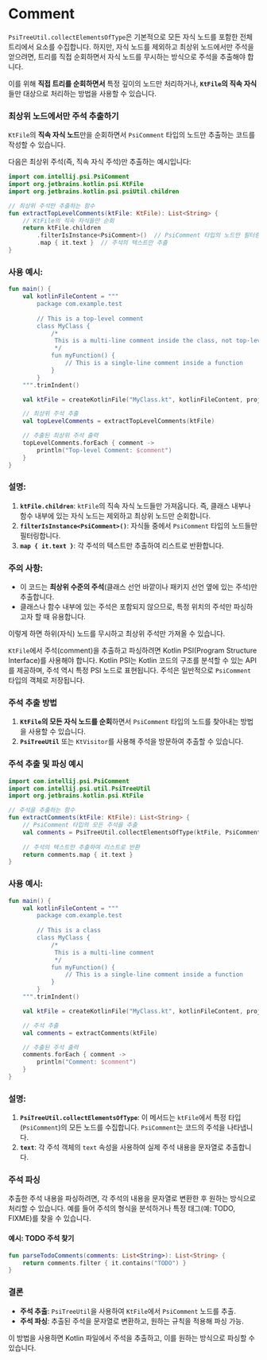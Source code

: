 # Comment

`PsiTreeUtil.collectElementsOfType`은 기본적으로 모든 자식 노드를 포함한 전체 트리에서 요소를 수집합니다. 하지만, 자식 노드를 제외하고 최상위 노드에서만 주석을 얻으려면, 트리를 직접 순회하면서 자식 노드를 무시하는 방식으로 주석을 추출해야 합니다.

이를 위해 **직접 트리를 순회하면서** 특정 깊이의 노드만 처리하거나, **`KtFile`의 직속 자식**들만 대상으로 처리하는 방법을 사용할 수 있습니다.

### 최상위 노드에서만 주석 추출하기

`KtFile`의 **직속 자식 노드**만을 순회하면서 `PsiComment` 타입의 노드만 추출하는 코드를 작성할 수 있습니다.

다음은 최상위 주석(즉, 직속 자식 주석)만 추출하는 예시입니다:

```kotlin
import com.intellij.psi.PsiComment
import org.jetbrains.kotlin.psi.KtFile
import org.jetbrains.kotlin.psi.psiUtil.children

// 최상위 주석만 추출하는 함수
fun extractTopLevelComments(ktFile: KtFile): List<String> {
    // KtFile의 직속 자식들만 순회
    return ktFile.children
        .filterIsInstance<PsiComment>()  // PsiComment 타입의 노드만 필터링
        .map { it.text }  // 주석의 텍스트만 추출
}
```

### 사용 예시:

```kotlin
fun main() {
    val kotlinFileContent = """
        package com.example.test
        
        // This is a top-level comment
        class MyClass {
            /*
             This is a multi-line comment inside the class, not top-level
             */
            fun myFunction() {
                // This is a single-line comment inside a function
            }
        }
    """.trimIndent()

    val ktFile = createKotlinFile("MyClass.kt", kotlinFileContent, project)

    // 최상위 주석 추출
    val topLevelComments = extractTopLevelComments(ktFile)

    // 추출된 최상위 주석 출력
    topLevelComments.forEach { comment ->
        println("Top-level Comment: $comment")
    }
}
```

### 설명:

1. **`ktFile.children`**: `ktFile`의 직속 자식 노드들만 가져옵니다. 즉, 클래스 내부나 함수 내부에 있는 자식 노드는 제외하고 최상위 노드만 순회합니다.
2. **`filterIsInstance<PsiComment>()`**: 자식들 중에서 `PsiComment` 타입의 노드들만 필터링합니다.
3. **`map { it.text }`**: 각 주석의 텍스트만 추출하여 리스트로 반환합니다.

### 주의 사항:
- 이 코드는 **최상위 수준의 주석**(클래스 선언 바깥이나 패키지 선언 옆에 있는 주석)만 추출합니다.
- 클래스나 함수 내부에 있는 주석은 포함되지 않으므로, 특정 위치의 주석만 파싱하고자 할 때 유용합니다.

이렇게 하면 하위(자식) 노드를 무시하고 최상위 주석만 가져올 수 있습니다.



`KtFile`에서 주석(comment)을 추출하고 파싱하려면 Kotlin PSI(Program Structure Interface)를 사용해야 합니다. Kotlin PSI는 Kotlin 코드의 구조를 분석할 수 있는 API를 제공하며, 주석 역시 특정 PSI 노드로 표현됩니다. 주석은 일반적으로 `PsiComment` 타입의 객체로 저장됩니다.

### 주석 추출 방법
1. **`KtFile`의 모든 자식 노드를 순회**하면서 `PsiComment` 타입의 노드를 찾아내는 방법을 사용할 수 있습니다.
2. **`PsiTreeUtil`** 또는 `KtVisitor`를 사용해 주석을 방문하여 추출할 수 있습니다.

### 주석 추출 및 파싱 예시

```kotlin
import com.intellij.psi.PsiComment
import com.intellij.psi.util.PsiTreeUtil
import org.jetbrains.kotlin.psi.KtFile

// 주석을 추출하는 함수
fun extractComments(ktFile: KtFile): List<String> {
    // PsiComment 타입의 모든 주석을 추출
    val comments = PsiTreeUtil.collectElementsOfType(ktFile, PsiComment::class.java)
    
    // 주석의 텍스트만 추출하여 리스트로 반환
    return comments.map { it.text }
}
```

### 사용 예시:

```kotlin
fun main() {
    val kotlinFileContent = """
        package com.example.test
        
        // This is a class
        class MyClass {
            /*
             This is a multi-line comment
             */
            fun myFunction() {
                // This is a single-line comment inside a function
            }
        }
    """.trimIndent()

    val ktFile = createKotlinFile("MyClass.kt", kotlinFileContent, project)

    // 주석 추출
    val comments = extractComments(ktFile)

    // 추출된 주석 출력
    comments.forEach { comment ->
        println("Comment: $comment")
    }
}
```

### 설명:
1. **`PsiTreeUtil.collectElementsOfType`**: 이 메서드는 `ktFile`에서 특정 타입(`PsiComment`)의 모든 노드를 수집합니다. `PsiComment`는 코드의 주석을 나타냅니다.
2. **`text`**: 각 주석 객체의 `text` 속성을 사용하여 실제 주석 내용을 문자열로 추출합니다.

### 주석 파싱
추출한 주석 내용을 파싱하려면, 각 주석의 내용을 문자열로 변환한 후 원하는 방식으로 처리할 수 있습니다. 예를 들어 주석의 형식을 분석하거나 특정 태그(예: TODO, FIXME)를 찾을 수 있습니다.

#### 예시: TODO 주석 찾기

```kotlin
fun parseTodoComments(comments: List<String>): List<String> {
    return comments.filter { it.contains("TODO") }
}
```

### 결론
- **주석 추출**: `PsiTreeUtil`을 사용하여 `KtFile`에서 `PsiComment` 노드를 추출.
- **주석 파싱**: 추출된 주석을 문자열로 변환하고, 원하는 규칙을 적용해 파싱 가능.

이 방법을 사용하면 Kotlin 파일에서 주석을 추출하고, 이를 원하는 방식으로 파싱할 수 있습니다.